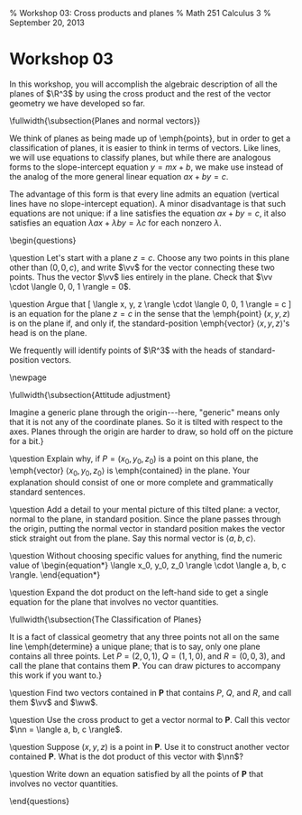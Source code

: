 % Workshop 03: Cross products and planes
% Math 251 Calculus 3
% September 20, 2013

# Workshop 03

In this workshop, you will accomplish the algebraic description of all the planes of $\R^3$ by using the cross product and the rest of the vector geometry we have developed so far.

\fullwidth{\subsection{Planes and normal vectors}}

We think of planes as being made up of \emph{points}, but in order to get a classification of planes, it is easier to think in terms of vectors. Like lines, we will use equations to classify planes, but while there are analogous forms to the slope-intercept equation $y = mx + b$, we make use instead of the analog of the more general linear equation $ax + by = c$.

The advantage of this form is that every line admits an equation (vertical lines have no slope-intercept equation). A minor disadvantage is that such equations are not unique: if a line satisfies the equation $ax + by = c$, it also satisfies an equation $\lambda ax + \lambda by = \lambda c$ for each nonzero $\lambda$. 

\begin{questions}

\question Let's start with a plane $z = c$. Choose any two points in this plane other than $(0,0,c)$, and write $\vv$ for the vector connecting these two points. Thus the vector $\vv$ lies entirely in the plane. Check that $\vv \cdot \langle 0, 0, 1 \rangle = 0$.

\question Argue that 
\[
    \langle x, y, z \rangle \cdot \langle 0, 0, 1 \rangle = c
\]
is an equation for the plane $z = c$ in the sense that the \emph{point} $(x, y, z)$ is on the plane if, and only if, the standard-position \emph{vector} $\langle x, y, z \rangle$'s head is on the plane.

We frequently will identify points of $\R^3$ with the heads of standard-position vectors.

\newpage

\fullwidth{\subsection{Attitude adjustment}

Imagine a generic plane through the origin---here, "generic" means only that it is not any of the coordinate planes. So it is tilted with respect to the axes. Planes through the origin are harder to draw, so hold off on the picture for a bit.}

\question Explain why, if $P = (x_0, y_0, z_0)$ is a point on this plane, the \emph{vector} $\langle x_0, y_0, z_0 \rangle$ is \emph{contained} in the plane. Your explanation should consist of one or more complete and grammatically standard sentences.

\question Add a detail to your mental picture of this tilted plane: a vector, normal to the plane, in standard position. Since the plane passes through the origin, putting the normal vector in standard position makes the vector stick straight out from the plane. Say this normal vector is $\langle a, b, c \rangle$.

\question Without choosing specific values for anything, find the numeric value of
\begin{equation*}
   \langle x_0, y_0, z_0 \rangle \cdot \langle a, b, c \rangle.
\end{equation*}

\question Expand the dot product on the left-hand side to get a single equation for the plane that involves no vector quantities.

\fullwidth{\subsection{The Classification of Planes}

It is a fact of classical geometry that any three points not all on the same line \emph{determine} a unique plane; that is to say, only one plane contains all three points. Let $P = (2, 0, 1)$, $Q = (1, 1, 0)$, and $R = (0, 0, 3)$, and call the plane that contains them $\mathbf{P}$. You can draw pictures to accompany this work if you want to.}

\question Find two vectors contained in $\mathbf{P}$ that contains $P$, $Q$, and $R$, and call them $\vv$ and $\ww$.

\question Use the cross product to get a vector normal to $\mathbf{P}$. Call this vector $\nn = \langle a, b, c \rangle$.

\question Suppose $(x, y, z)$ is a point in $\mathbf{P}$. Use it to construct another vector contained $\mathbf{P}$. What is the dot product of this vector with $\nn$?

\question Write down an equation satisfied by all the points of $\mathbf{P}$ that involves no vector quantities.

\end{questions}